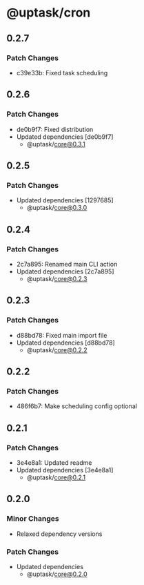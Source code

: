 # @uptask/cron

## 0.2.7

### Patch Changes

- c39e33b: Fixed task scheduling

## 0.2.6

### Patch Changes

- de0b9f7: Fixed distribution
- Updated dependencies [de0b9f7]
  - @uptask/core@0.3.1

## 0.2.5

### Patch Changes

- Updated dependencies [1297685]
  - @uptask/core@0.3.0

## 0.2.4

### Patch Changes

- 2c7a895: Renamed main CLI action
- Updated dependencies [2c7a895]
  - @uptask/core@0.2.3

## 0.2.3

### Patch Changes

- d88bd78: Fixed main import file
- Updated dependencies [d88bd78]
  - @uptask/core@0.2.2

## 0.2.2

### Patch Changes

- 486f6b7: Make scheduling config optional

## 0.2.1

### Patch Changes

- 3e4e8a1: Updated readme
- Updated dependencies [3e4e8a1]
  - @uptask/core@0.2.1

## 0.2.0

### Minor Changes

- Relaxed dependency versions

### Patch Changes

- Updated dependencies
  - @uptask/core@0.2.0
